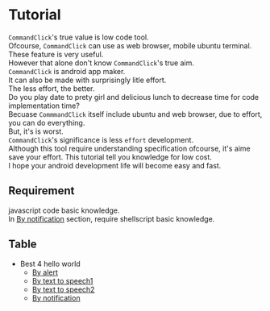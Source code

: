 # Tutorial

`CommandClick`'s true value is low code tool.  
Ofcourse, `CommandClick` can use as web browser, mobile ubuntu terminal. These feature is very useful.  
However that alone don't know `CommandClick`'s true aim.   
`CommandClick` is android app maker.   
It can also be made with surprisingly litle effort.   
The less effort, the better.   
Do you play date to prety girl and delicious lunch to decrease time for code implementation time?    
Becuase `CommmandClick` itself include ubuntu and web browser, due to effort, you can do everything.   
But, it's is worst.  
`CommandClick`'s significance is less `effort` development.  
Although this tool require understanding specification ofcourse, it's aime save your effort. 
This tutorial tell you knowledge for low cost.  
I hope your android development life will become easy and fast.  

Requirement
-----------------

javascript code basic knowledge.   
In [By notification](#by-notification) section, require shellscript basic knowledge.  


Table
-----------------
<!-- vim-markdown-toc GFM -->

* Best 4 hello world
    * [By alert](https://github.com/puutaro/CommandClick/blob/master/md/developer/tutorial/by_alert_hello_world.md)
    * [By text to speech1](https://github.com/puutaro/CommandClick/blob/master/md/developer/tutorial/by_text_to_speech_hello_world.md)
    * [By text to speech2](https://github.com/puutaro/CommandClick/blob/master/md/developer/tutorial/by_text_to_speech_hello_world2.md)
    * [By notification](#by-notification)


